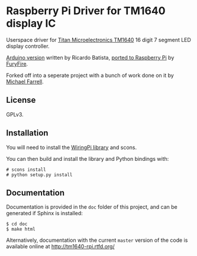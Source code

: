 # Raspberry Pi Driver for TM1640 display IC #

Userspace driver for [Titan Microelectronics TM1640](http://www.titanmec.com/doce/product-detail-180.html) 16 digit 7 segment LED display controller.

[Arduino version](https://code.google.com/p/tm1638-library/) written by Ricardo Batista, [ported to Raspberry Pi](https://bitbucket.org/furyfire/raspi/src/default/hw/tm1640?at=default) by [FuryFire](https://bitbucket.org/furyfire).

Forked off into a seperate project with a bunch of work done on it by [Michael Farrell](http://micolous.id.au).

## License ##

GPLv3.

## Installation ##

You will need to install the [WiringPi library](https://projects.drogon.net/raspberry-pi/wiringpi/) and scons.

You can then build and install the library and Python bindings with:

    # scons install
	# python setup.py install

## Documentation ##

Documentation is provided in the `doc` folder of this project, and can be generated if Sphinx is installed:

	$ cd doc
	$ make html

Alternatively, documentation with the current `master` version of the code is available online at http://tm1640-rpi.rtfd.org/
